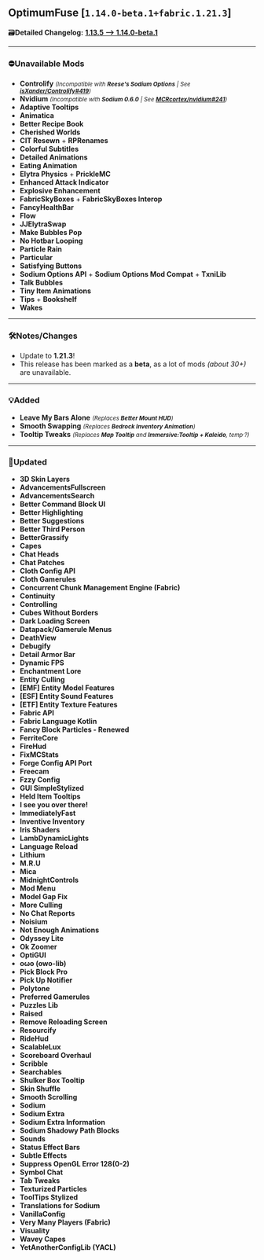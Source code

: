 ## OptimumFuse [`1.14.0-beta.1+fabric.1.21.3`]

🗃️**Detailed Changelog:** [**1.13.5 --> 1.14.0-beta.1**](https://github.com/UltimatChamp/optimum-fuse/compare/1.13.5...1.14.0-beta.1)

<hr>

### ⛔Unavailable Mods

- **Controlify** _<small>(Incompatible with **Reese's Sodium Options** |
  See [**isXander/Controlify#419**](https://github.com/isXander/Controlify/issues/419))</small>_
- **Nvidium** _<small>(Incompatible with **Sodium 0.6.0** |
  See [**MCRcortex/nvidium#241**](https://github.com/MCRcortex/nvidium/issues/241))</small>_
- **Adaptive Tooltips**
- **Animatica**
- **Better Recipe Book**
- **Cherished Worlds**
- **CIT Resewn** + **RPRenames**
- **Colorful Subtitles**
- **Detailed Animations**
- **Eating Animation**
- **Elytra Physics** + **PrickleMC**
- **Enhanced Attack Indicator**
- **Explosive Enhancement**
- **FabricSkyBoxes** + **FabricSkyBoxes Interop**
- **FancyHealthBar**
- **Flow**
- **JJElytraSwap**
- **Make Bubbles Pop**
- **No Hotbar Looping**
- **Particle Rain**
- **Particular**
- **Satisfying Buttons**
- **Sodium Options API** + **Sodium Options Mod Compat** + **TxniLib**
- **Talk Bubbles**
- **Tiny Item Animations**
- **Tips** + **Bookshelf**
- **Wakes**

<hr>

### 🛠️Notes/Changes

- Update to **1.21.3**!
- This release has been marked as a **beta**, as a lot of mods _(about 30+)_ are unavailable.

<hr>

### 💡Added

- **Leave My Bars Alone** _<small>(Replaces **Better Mount HUD**)</small>_
- **Smooth Swapping** _<small>(Replaces **Bedrock Inventory Animation**)</small>_
- **Tooltip Tweaks** _<small>(Replaces **Map Tooltip** and **Immersive:Tooltip + Kaleido**, temp<sup>.</sup>?)</small>_

<hr>

### 🔄️Updated

- **3D Skin Layers**
- **AdvancementsFullscreen**
- **AdvancementsSearch**
- **Better Command Block UI**
- **Better Highlighting**
- **Better Suggestions**
- **Better Third Person**
- **BetterGrassify**
- **Capes**
- **Chat Heads**
- **Chat Patches**
- **Cloth Config API**
- **Cloth Gamerules**
- **Concurrent Chunk Management Engine (Fabric)**
- **Continuity**
- **Controlling**
- **Cubes Without Borders**
- **Dark Loading Screen**
- **Datapack/Gamerule Menus**
- **DeathView**
- **Debugify**
- **Detail Armor Bar**
- **Dynamic FPS**
- **Enchantment Lore**
- **Entity Culling**
- **[EMF] Entity Model Features**
- **[ESF] Entity Sound Features**
- **[ETF] Entity Texture Features**
- **Fabric API**
- **Fabric Language Kotlin**
- **Fancy Block Particles - Renewed**
- **FerriteCore**
- **FireHud**
- **FixMCStats**
- **Forge Config API Port**
- **Freecam**
- **Fzzy Config**
- **GUI SimpleStylized**
- **Held Item Tooltips**
- **I see you over there!**
- **ImmediatelyFast**
- **Inventive Inventory**
- **Iris Shaders**
- **LambDynamicLights**
- **Language Reload**
- **Lithium**
- **M.R.U**
- **Mica**
- **MidnightControls**
- **Mod Menu**
- **Model Gap Fix**
- **More Culling**
- **No Chat Reports**
- **Noisium**
- **Not Enough Animations**
- **Odyssey Lite**
- **Ok Zoomer**
- **OptiGUI**
- **oωo (owo-lib)**
- **Pick Block Pro**
- **Pick Up Notifier**
- **Polytone**
- **Preferred Gamerules**
- **Puzzles Lib**
- **Raised**
- **Remove Reloading Screen**
- **Resourcify**
- **RideHud**
- **ScalableLux**
- **Scoreboard Overhaul**
- **Scribble**
- **Searchables**
- **Shulker Box Tooltip**
- **Skin Shuffle**
- **Smooth Scrolling**
- **Sodium**
- **Sodium Extra**
- **Sodium Extra Information**
- **Sodium Shadowy Path Blocks**
- **Sounds**
- **Status Effect Bars**
- **Subtle Effects**
- **Suppress OpenGL Error 128(0-2)**
- **Symbol Chat**
- **Tab Tweaks**
- **Texturized Particles**
- **ToolTips Stylized**
- **Translations for Sodium**
- **VanillaConfig**
- **Very Many Players (Fabric)**
- **Visuality**
- **Wavey Capes**
- **YetAnotherConfigLib (YACL)**
